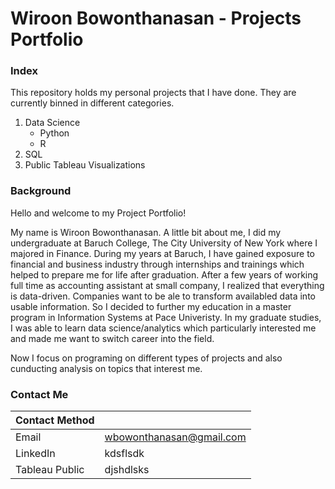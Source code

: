 # Wiroon Bowonthanasan - Projects Portfolio

### Index

This repository holds my personal projects that I have done. They are currently binned in different categories.

1. Data Science
   - Python
   - R
2. SQL
2. Public Tableau Visualizations

### Background

Hello and  welcome to my Project Portfolio!

My name is Wiroon Bowonthanasan. A little bit about me, I did my undergraduate at Baruch College, The City University of New York where I majored in Finance. During my years at Baruch, I have gained exposure to financial and business industry through internships and trainings which helped to prepare me for life after graduation. After a few years of working full time as accounting assistant at small company, I realized that everything is data-driven. Companies want to be ale to transform availabled data into usable information. So I decided to further my education in a master program in Information Systems at Pace Univeristy. In my graduate studies, I was able to learn data science/analytics which particularly interested me and made me want to switch career into the field.

Now I focus on programing on different types of projects and also cunducting analysis on topics that interest me. 

### Contact Me

|Contact Method|        |
| ----------- | ----------- |
|Email| wbowonthanasan@gmail.com|
|LinkedIn| kdsflsdk|
|Tableau Public| djshdlsks|

